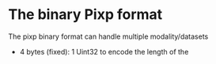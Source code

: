 # The binary Pixp format

The pixp binary format can handle multiple modality/datasets


- 4 bytes (fixed): 1 Uint32 to encode the length of the 
